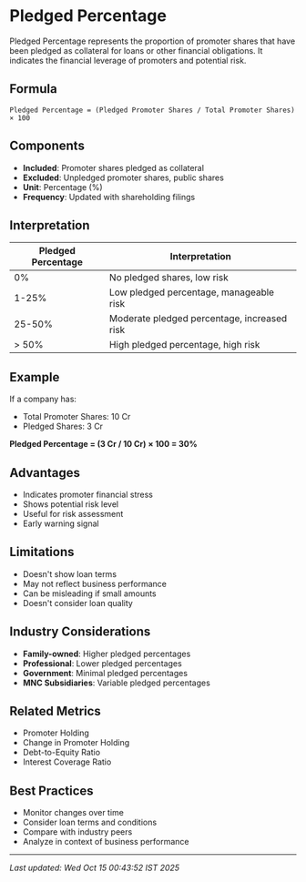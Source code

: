 # Pledged Percentage


Pledged Percentage represents the proportion of promoter shares that have been pledged as collateral for loans or other financial obligations. It indicates the financial leverage of promoters and potential risk.

## Formula
```text
Pledged Percentage = (Pledged Promoter Shares / Total Promoter Shares) × 100
```

## Components
- **Included**: Promoter shares pledged as collateral
- **Excluded**: Unpledged promoter shares, public shares
- **Unit**: Percentage (%)
- **Frequency**: Updated with shareholding filings

## Interpretation
| Pledged Percentage | Interpretation |
|-------------------|----------------|
| 0% | No pledged shares, low risk |
| 1-25% | Low pledged percentage, manageable risk |
| 25-50% | Moderate pledged percentage, increased risk |
| > 50% | High pledged percentage, high risk |

## Example
If a company has:
- Total Promoter Shares: 10 Cr
- Pledged Shares: 3 Cr

**Pledged Percentage = (3 Cr / 10 Cr) × 100 = 30%**

## Advantages
- Indicates promoter financial stress
- Shows potential risk level
- Useful for risk assessment
- Early warning signal

## Limitations
- Doesn't show loan terms
- May not reflect business performance
- Can be misleading if small amounts
- Doesn't consider loan quality

## Industry Considerations
- **Family-owned**: Higher pledged percentages
- **Professional**: Lower pledged percentages
- **Government**: Minimal pledged percentages
- **MNC Subsidiaries**: Variable pledged percentages

## Related Metrics
- Promoter Holding
- Change in Promoter Holding
- Debt-to-Equity Ratio
- Interest Coverage Ratio

## Best Practices
- Monitor changes over time
- Consider loan terms and conditions
- Compare with industry peers
- Analyze in context of business performance

---
*Last updated: Wed Oct 15 00:43:52 IST 2025*
